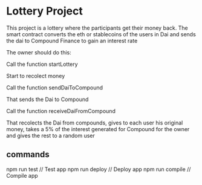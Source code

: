 # Lottery Project

This project is a lottery where the participants get their money back. The smart contract converts the eth or stablecoins of the users in Dai and sends the dai to Compound Finance to gain an interest rate


The owner should do this:

Call the function startLottery

Start to recolect money

Call the function sendDaiToCompound 

That sends the Dai to Compound

Call the function receiveDaiFromCompound

That recolects the Dai from compounds, gives to each user his original money, takes a 5% of the interest generated for Compound for the owner and gives the rest to a random user

## commands

npm run test // Test app
npm run deploy // Deploy app
npm run compile // Compile app

